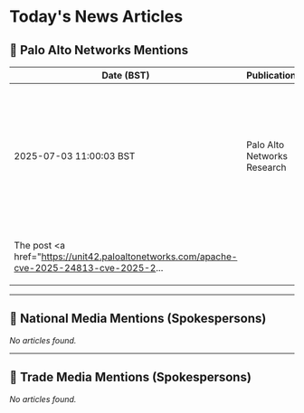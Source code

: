 # Today's News Articles

## 📌 Palo Alto Networks Mentions

| Date (BST) | Publication | Title | Summary |
|------------|-------------|-------|---------|
| 2025-07-03 11:00:03 BST | Palo Alto Networks Research | [Apache Under the Lens: Tomcat’s Partial PUT and Camel’s Header Hijack](https://unit42.paloaltonetworks.com/apache-cve-2025-24813-cve-2025-27636-cve-2025-29891/) | <p>We analyze CVE-2025-24813 (Tomcat Partial PUT RCE) and CVE-2025-27636/29891 (Camel Header Hijack RCE). </p>
<p>The post <a href="https://unit42.paloaltonetworks.com/apache-cve-2025-24813-cve-2025-2... |

---
## 📰 National Media Mentions (Spokespersons)

_No articles found._

---
## 📘 Trade Media Mentions (Spokespersons)

_No articles found._
